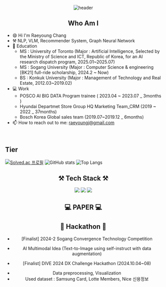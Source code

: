 <div align="center">
  
  ![header](https://capsule-render.vercel.app/api?type=slice&color=f0f8ff&height=250&section=header&text=Welcome&desc=Raeyoung's%20Github&descSize=30&fontAlignY=35&descAlignY=55&fontSize=80&animation=twinkling&fontColor=006400) 
  
  ## Who Am I 

</div>

* 😄 Hi I'm Raeyoung Chang
* ⚒️ NLP, VLM, Recommender System, Graph Neural Network
* 🌱 Education
     - MS : University of Toronto (Major : Artificial Intelligence, Selected by the Ministry of Science and ICT, Republic of Korea, for an AI research dispatch program, 2025.01~2025.07)
     - MS : Sogang University (Major : Computer Science & engineering [BK21] full-ride scholarship, 2024.2 ~ Now)
     - BS : Konkuk University (Major : Management of Technology and Real Estate, 2012.03~2019.02)
* 💻 Work
     - POSCO AI BIG DATA Program trainee ( 2023.04 ~ 2023.07 _ 3months )
     - Hyundai Departmet Store Group HQ Marketing Team_CRM (2019 ~ 2022 _ 37months)
     - Bosch Korea Global sales team (2019.07~2019.12 _ 6months)
* 📫 How to reach out to me: raeyoungj@gmail.com
<br>

</div>

## Tier ##
[![Solved.ac 프로필](http://mazassumnida.wtf/api/v2/generate_badge?boj=icanry)](https://solved.ac/icanry)
![GitHub stats](https://github-readme-stats.vercel.app/api?username=ryan201212212&show_icons=true&theme=dark)
![Top Langs](https://github-readme-stats.vercel.app/api/top-langs/?username=ryan201212212&layout=compact&theme=dark)

<div align="center">

  ## ⚒️ Tech Stack ⚒️

  <img src="https://img.shields.io/badge/Python-3776AB? style=flat&logo=Python&logoColor=white">
  <img src="https://img.shields.io/badge/TensorFlow-4479A1?style=flat-square&logo=MySQL&logoColor=white">
  <img src="https://img.shields.io/badge/Pytorch-F80000?style=flat-square&logo=Oracle&logoColor=white">

<div align="center">

  ## 💻 PAPER 💻

</div>

  ## 🌱 Hackathon 🌱
* [Finalist] 2024-2 Sogang Convergence Technology Competition
 - AI Multimodal Idea (Text-to-Image using self-instruct with data augmentation)

* [Finalist] DIVE 2024 DX Challenge Hackathon (2024.10.04~08)
- Data preprocessing, Visualization
- Used dataset : Samsung Card, Lotte Members, Nice 신용정보 

